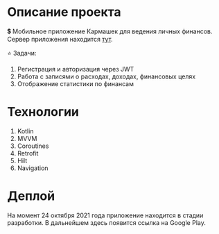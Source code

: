 # Описание проекта
💲 Мобильное приложение Кармашек для ведения личных финансов. Сервер приложения находится [тут](https://github.com/ilyasoloviev99/finance-app-server).

⭐ Задачи:
1. Регистрация и авторизация через JWT
2. Работа с записями о расходах, доходах, финансовых целях
3. Отображение статистики по финансам

# Технологии

1. Kotlin
2. MVVM
3. Coroutines
4. Retrofit
5. Hilt
6. Navigation

# Деплой

На момент 24 октября 2021 года приложение находится в стадии разработки. В дальнейшем здесь появится ссылка на Google Play.
